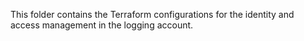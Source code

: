 This folder contains the Terraform configurations for the identity and access management in the logging account.
